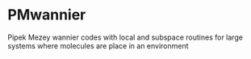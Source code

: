 # PMwannier
Pipek Mezey wannier codes with local and subspace routines for large systems where molecules are place in an environment
